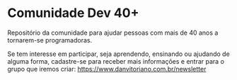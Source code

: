 # Comunidade Dev 40+

Repositório da comunidade para ajudar pessoas com mais de 40 anos a tornarem-se programadoras.

Se tem interesse em participar, seja aprendendo, ensinando ou ajudando de alguma forma, cadastre-se para receber mais informações e entrar para o grupo que iremos criar: https://www.danvitoriano.com.br/newsletter
